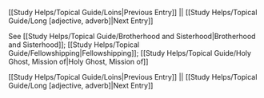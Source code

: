 [[Study Helps/Topical Guide/Loins|Previous Entry]]  ||  [[Study Helps/Topical Guide/Long [adjective, adverb]|Next Entry]]

 See [[Study Helps/Topical Guide/Brotherhood and Sisterhood|Brotherhood and Sisterhood]]; [[Study Helps/Topical Guide/Fellowshipping|Fellowshipping]]; [[Study Helps/Topical Guide/Holy Ghost, Mission of|Holy Ghost, Mission of]]

[[Study Helps/Topical Guide/Loins|Previous Entry]]  ||  [[Study Helps/Topical Guide/Long [adjective, adverb]|Next Entry]]